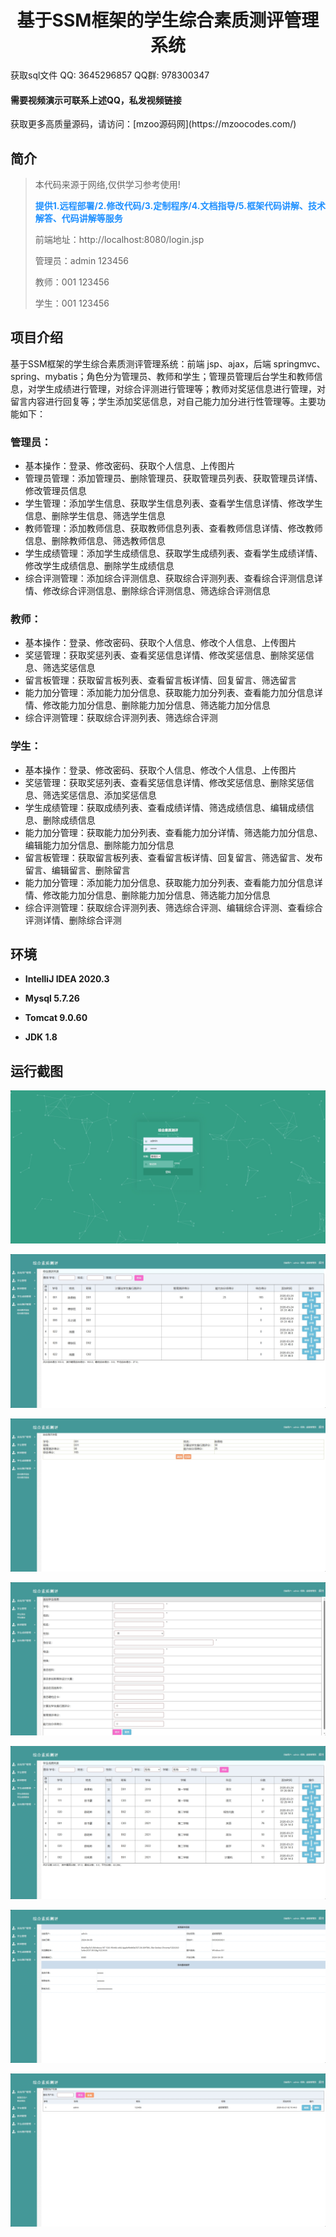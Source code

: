 <p><h1 align="center">基于SSM框架的学生综合素质测评管理系统</h1></p>

<p> 获取sql文件 QQ: 3645296857 QQ群: 978300347 </p>
<h4> 需要视频演示可联系上述QQ，私发视频链接 </h4>
<p> 获取更多高质量源码，请访问：[mzoo源码网](https://mzoocodes.com/)</p>

## 简介

> 本代码来源于网络,仅供学习参考使用!
>
> <b style="color: dodgerblue"> 提供1.远程部署/2.修改代码/3.定制程序/4.文档指导/5.框架代码讲解、技术解答、代码讲解等服务 </b>
>
> 前端地址：http://localhost:8080/login.jsp
>
> 管理员：admin 123456
>
> 教师：001 123456
>
> 学生：001 123456

## 项目介绍

基于SSM框架的学生综合素质测评管理系统：前端 jsp、ajax，后端 springmvc、spring、mybatis；角色分为管理员、教师和学生；管理员管理后台学生和教师信息，对学生成绩进行管理，对综合评测进行管理等；教师对奖惩信息进行管理，对留言内容进行回复等；学生添加奖惩信息，对自己能力加分进行性管理等。主要功能如下：

### 管理员：

- 基本操作：登录、修改密码、获取个人信息、上传图片
- 管理员管理：添加管理员、删除管理员、获取管理员列表、获取管理员详情、修改管理员信息
- 学生管理：添加学生信息、获取学生信息列表、查看学生信息详情、修改学生信息、删除学生信息、筛选学生信息
- 教师管理：添加教师信息、获取教师信息列表、查看教师信息详情、修改教师信息、删除教师信息、筛选教师信息
- 学生成绩管理：添加学生成绩信息、获取学生成绩列表、查看学生成绩详情、修改学生成绩信息、删除学生成绩信息
- 综合评测管理：添加综合评测信息、获取综合评测列表、查看综合评测信息详情、修改综合评测信息、删除综合评测信息、筛选综合评测信息

### 教师：

- 基本操作：登录、修改密码、获取个人信息、修改个人信息、上传图片
- 奖惩管理：获取奖惩列表、查看奖惩信息详情、修改奖惩信息、删除奖惩信息、筛选奖惩信息
- 留言板管理：获取留言板列表、查看留言板详情、回复留言、筛选留言
- 能力加分管理：添加能力加分信息、获取能力加分列表、查看能力加分信息详情、修改能力加分信息、删除能力加分信息、筛选能力加分信息
- 综合评测管理：获取综合评测列表、筛选综合评测

### 学生：

- 基本操作：登录、修改密码、获取个人信息、修改个人信息、上传图片
- 奖惩管理：获取奖惩列表、查看奖惩信息详情、修改奖惩信息、删除奖惩信息、筛选奖惩信息、添加奖惩信息
- 学生成绩管理：获取成绩列表、查看成绩详情、筛选成绩信息、编辑成绩信息、删除成绩信息
- 能力加分管理：获取能力加分列表、查看能力加分详情、筛选能力加分信息、编辑能力加分信息、删除能力加分信息
- 留言板管理：获取留言板列表、查看留言板详情、回复留言、筛选留言、发布留言、编辑留言、删除留言
- 能力加分管理：添加能力加分信息、获取能力加分列表、查看能力加分信息详情、修改能力加分信息、删除能力加分信息、筛选能力加分信息
- 综合评测管理：获取综合评测列表、筛选综合评测、编辑综合评测、查看综合评测详情、删除综合评测

## 环境

- <b>IntelliJ IDEA 2020.3</b>

- <b>Mysql 5.7.26</b>

- <b>Tomcat 9.0.60</b>

- <b>JDK 1.8</b>

## 运行截图
![](screenshot/1.png)

![](screenshot/2.png)

![](screenshot/3.png)

![](screenshot/4.png)

![](screenshot/5.png)

![](screenshot/6.png)

![](screenshot/7.png)
